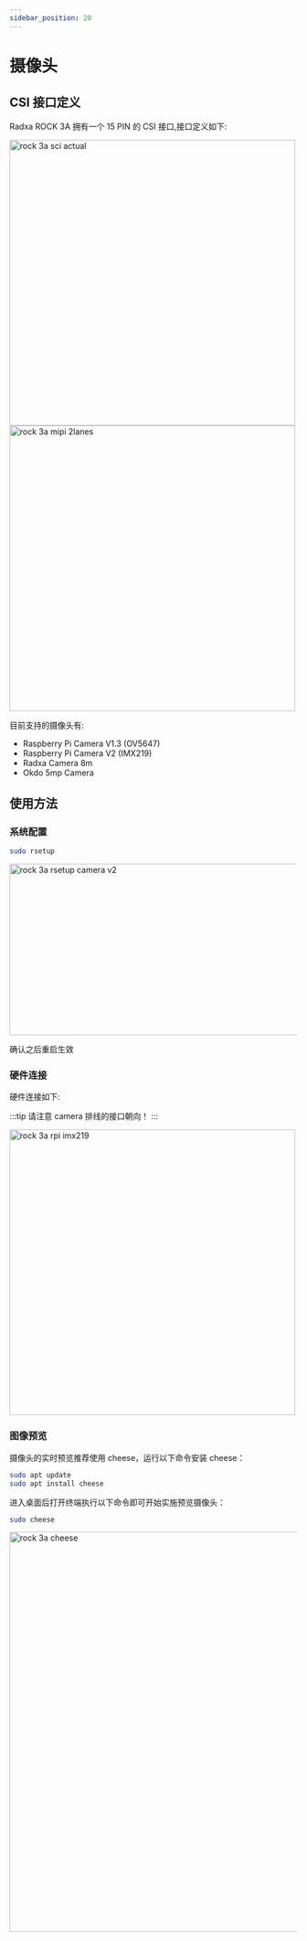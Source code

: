 ```yaml
---
sidebar_position: 20
---
```


# 摄像头

## CSI 接口定义

Radxa ROCK 3A 拥有一个 15 PIN 的 CSI 接口,接口定义如下:

<img src="../../../img/rock3/3a/rock3a-actual-sci.webp" width = "500" alt="rock 3a sci actual"/>
<img src="../../../img/rock3/3a/rock3a-mipi-2lanes.webp" width = "500" alt="rock 3a mipi 2lanes"/>

目前支持的摄像头有:

- Raspberry Pi Camera V1.3 (OV5647)
- Raspberry Pi Camera V2 (IMX219)
- Radxa Camera 8m
- Okdo 5mp Camera

## 使用方法

### 系统配置

```bash
sudo rsetup
```

<img src="../../../img/rock3/3a/rock3a-rsetup-camera-v2.webp" width = "700" height="300" alt="rock 3a rsetup camera v2"/>

确认之后重启生效

### 硬件连接

硬件连接如下:

:::tip
请注意 camera 排线的接口朝向！
:::

<img src="../../../img/rock3/3a/rock3a-rpi-imx219.webp" width = "500" alt="rock 3a rpi imx219"/>

### 图像预览

摄像头的实时预览推荐使用 cheese，运行以下命令安装 cheese：

```bash
sudo apt update
sudo apt install cheese
```

进入桌面后打开终端执行以下命令即可开始实施预览摄像头：

```bash
sudo cheese
```

<img src="../../../img/rock3/3a/rock3a-cheese.webp" width = "700" alt="rock 3a cheese" />
